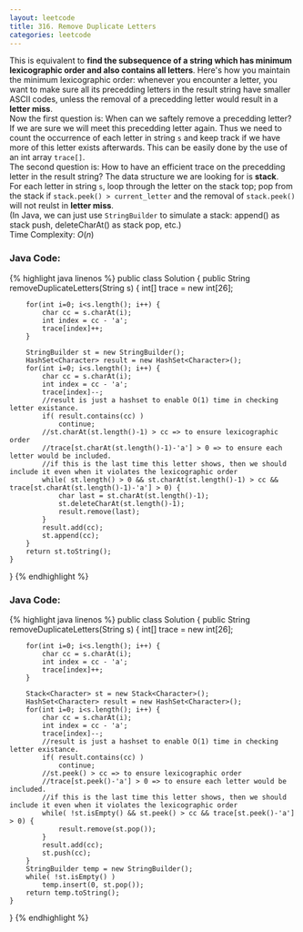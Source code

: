 ```yaml
---
layout: leetcode
title: 316. Remove Duplicate Letters
categories: leetcode
---
```

This is equivalent to **find the subsequence of a string which has minimum lexicographic order and also contains all letters**. Here's how you maintain the minimum lexicographic order: whenever you encounter a letter, you want to make sure all its precedding letters in the result string have smaller ASCII codes, unless the removal of a precedding letter would result in a **letter miss**.  
Now the first question is: When can we saftely remove a precedding letter? If we are sure we will meet this precedding letter again. Thus we need to count the occurrence of each letter in string `s` and keep track if we have more of this letter exists afterwards. This can be easily done by the use of an int array `trace[]`.  
The second question is: How to have an efficient trace on the precedding letter in the result string? The data structure we are looking for is **stack**.  
For each letter in string `s`, loop through the letter on the stack top; pop from the stack if `stack.peek() > current_letter` and the removal of `stack.peek()` will not reulst in **letter miss**.  
(In Java, we can just use `StringBuilder` to simulate a stack: append() as stack push, deleteCharAt() as stack pop, etc.)  
Time Complexity: <span class="inlinecode">$O(n)$</span>
### Java Code:
{% highlight java linenos %}
public class Solution {
    public String removeDuplicateLetters(String s) {
        int[] trace = new int[26];
        
        for(int i=0; i<s.length(); i++) {
            char cc = s.charAt(i);
            int index = cc - 'a';
            trace[index]++;
        }
        
        StringBuilder st = new StringBuilder();
        HashSet<Character> result = new HashSet<Character>();
        for(int i=0; i<s.length(); i++) {
            char cc = s.charAt(i);
            int index = cc - 'a';
            trace[index]--;
            //result is just a hashset to enable O(1) time in checking letter existance.
            if( result.contains(cc) )
                continue;
            //st.charAt(st.length()-1) > cc => to ensure lexicographic order
            //trace[st.charAt(st.length()-1)-'a'] > 0 => to ensure each letter would be included.
            //if this is the last time this letter shows, then we should include it even when it violates the lexicographic order
            while( st.length() > 0 && st.charAt(st.length()-1) > cc && trace[st.charAt(st.length()-1)-'a'] > 0) {
                char last = st.charAt(st.length()-1);
                st.deleteCharAt(st.length()-1);
                result.remove(last);
            }
            result.add(cc);
            st.append(cc);
        }
        return st.toString();
    }
}
{% endhighlight %}
### Java Code:
{% highlight java linenos %}
public class Solution {
    public String removeDuplicateLetters(String s) {
        int[] trace = new int[26];
        
        for(int i=0; i<s.length(); i++) {
            char cc = s.charAt(i);
            int index = cc - 'a';
            trace[index]++;
        }
        
        Stack<Character> st = new Stack<Character>();
        HashSet<Character> result = new HashSet<Character>();
        for(int i=0; i<s.length(); i++) {
            char cc = s.charAt(i);
            int index = cc - 'a';
            trace[index]--;
            //result is just a hashset to enable O(1) time in checking letter existance.
            if( result.contains(cc) )
                continue;
            //st.peek() > cc => to ensure lexicographic order
            //trace[st.peek()-'a'] > 0 => to ensure each letter would be included.
            //if this is the last time this letter shows, then we should include it even when it violates the lexicographic order
            while( !st.isEmpty() && st.peek() > cc && trace[st.peek()-'a'] > 0) {
                result.remove(st.pop());
            }
            result.add(cc);
            st.push(cc);
        }
        StringBuilder temp = new StringBuilder();
        while( !st.isEmpty() )
            temp.insert(0, st.pop());
        return temp.toString();
    }
}
{% endhighlight %}
